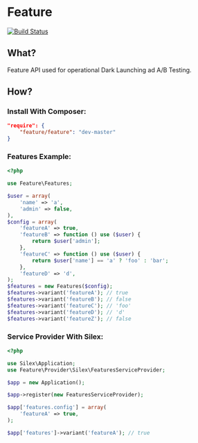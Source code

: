 # Feature
[![Build Status](https://travis-ci.org/thbourlove/feature.png?branch=master)](https://travis-ci.org/thbourlove/feature)

## What?

Feature API used for operational Dark Launching ad A/B Testing.

## How?

### Install With Composer:

```json
"require": {
    "feature/feature": "dev-master"
}
```

### Features Example:
```php
<?php

use Feature\Features;

$user = array(
    'name' => 'a',
    'admin' => false,
),
$config = array(
    'featureA' => true,
    'featureB' => function () use ($user) {
        return $user['admin'];
    },
    'featureC' => function () use ($user) {
        return $user['name'] == 'a' ? 'foo' : 'bar';
    },
    'featureD' => 'd',
);
$features = new Features($config);
$features->variant('featureA'); // true
$features->variant('featureB'); // false
$features->variant('featureC'); // 'foo'
$features->variant('featureD'); // 'd'
$features->variant('featureZ'); // false
```

### Service Provider With Silex:
```php
<?php

use Silex\Application;
use Feature\Provider\Silex\FeaturesServiceProvider;

$app = new Application();

$app->register(new FeaturesServiceProvider);

$app['features.config'] = array(
    'featureA' => true,
);

$app['features']->variant('featureA'); // true
```
